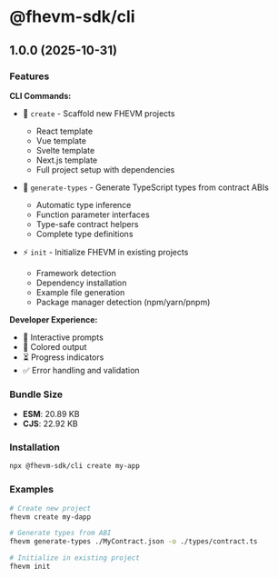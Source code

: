 # @fhevm-sdk/cli

## 1.0.0 (2025-10-31)

### Features

**CLI Commands:**
- 🚀 `create` - Scaffold new FHEVM projects
  - React template
  - Vue template
  - Svelte template
  - Next.js template
  - Full project setup with dependencies

- 🔧 `generate-types` - Generate TypeScript types from contract ABIs
  - Automatic type inference
  - Function parameter interfaces
  - Type-safe contract helpers
  - Complete type definitions

- ⚡ `init` - Initialize FHEVM in existing projects
  - Framework detection
  - Dependency installation
  - Example file generation
  - Package manager detection (npm/yarn/pnpm)

**Developer Experience:**
- 📝 Interactive prompts
- 🎨 Colored output
- ⏳ Progress indicators
- ✅ Error handling and validation

### Bundle Size

- **ESM**: 20.89 KB
- **CJS**: 22.92 KB

### Installation

```bash
npx @fhevm-sdk/cli create my-app
```

### Examples

```bash
# Create new project
fhevm create my-dapp

# Generate types from ABI
fhevm generate-types ./MyContract.json -o ./types/contract.ts

# Initialize in existing project
fhevm init
```
